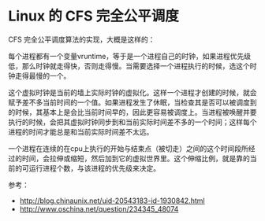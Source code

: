 # Linux 的 CFS 完全公平调度

CFS 完全公平调度算法的实现，大概是这样的：

每个进程都有一个变量vruntime，等于是一个进程自己的时钟，如果进程优先级低，那么时钟就走得快，否则走得慢。当需要选择一个进程执行的时候，选这个时钟走得最慢的一个。

这个虚拟时钟是当前的墙上实际时钟的虚拟化。这样一个进程才创建的时候，就会赋予差不多当前时间的一个值。如果进程发生了休眠，当检查其是否可以被调度到的时候，其基本上是会比当前时间早的，因此更容易被调度上。当进程被唤醒并要执行的时候，会把其虚拟时钟同步到和当前实际时间差不多的一个时间；这样每个进程的时间才能总是和当前实际时间差不太远。

一个进程在连续的在cpu上执行的开始与结束点（被切走）之间的这个时间段所经过的时间，会拉伸或缩短，然后加到它的虚拟世界里。这个伸缩比例，就是靠的当前的可运行进程个数，与该进程的优先级来决定。

参考：
- http://blog.chinaunix.net/uid-20543183-id-1930842.html
- http://www.oschina.net/question/234345_48074
